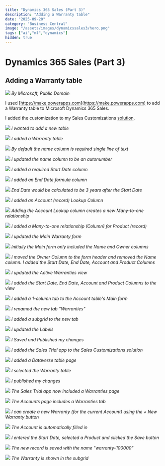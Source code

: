```yaml
---
title: "Dynamics 365 Sales (Part 3)"
description: "Adding a Warranty table"
date: "2025-09-20"
category: "Business Central"
image: "/assets/images/dynamicssales3/hero.png"
tags: ["ai","ml","dynamics"]
hidden: true
---
```


# Dynamics 365 Sales (Part 3)
## Adding a Warranty table

![](/assets/images/dynamicssales3/dynamics365-color.svg)
*By Microsoft, Public Domain*


I used [https://make.powerapps.com](https://make.powerapps.com) to add a Warranty table to Microsoft Dynamics 365 Sales.

I added the customization to my Sales Customizations [solution](modelDriven1.html).

![](/assets/images/dynamicssales3/screenshot-2023-10-21-at-5.00.51-pm-2136x915.png)
*I wanted to add a new table*

![](/assets/images/dynamicssales3/screenshot-2023-10-21-at-5.02.03-pm-2136x1220.png)
*I added a Warranty table*

![](/assets/images/dynamicssales3/screenshot-2023-10-21-at-5.02.34-pm-2136x1227.png)
*By default the name column is required single line of text*

![](/assets/images/dynamicssales3/screenshot-2023-10-21-at-5.04.08-pm-2136x1222.png)
*I updated the name column to be an autonumber*

![](/assets/images/dynamicssales3/screenshot-2023-10-21-at-5.05.39-pm-2136x1272.png)
*I added a required Start Date column*

![](/assets/images/dynamicssales3/screenshot-2023-10-21-at-5.06.51-pm-2136x1273.png)
*I added an End Date formula column*

![](/assets/images/dynamicssales3/screenshot-2023-10-21-at-5.07.27-pm-2136x1274.png)
*End Date would be calculated to be 3 years after the Start Date*

![](/assets/images/dynamicssales3/screenshot-2023-10-21-at-5.08.10-pm-2136x1272.png)
*I added an Account (record) Lookup Column*

![](/assets/images/dynamicssales3/screenshot-2023-10-21-at-5.08.51-pm-2136x1276.png)
*Adding the Account Lookup column creates a new Many-to-one relationship*

![](/assets/images/dynamicssales3/screenshot-2023-10-21-at-5.09.57-pm-2136x1270.png)
*I added a Many-to-one relationship (Column) for Product (record)*

![](/assets/images/dynamicssales3/screenshot-2023-10-21-at-5.10.55-pm-2136x1128.png)
*I updated the Main Warranty form*

![](/assets/images/dynamicssales3/screenshot-2023-10-21-at-5.11.17-pm-2136x1274.png)
*Initially the Main form only included the Name and Owner columns*

![](/assets/images/dynamicssales3/screenshot-2023-10-21-at-5.16.00-pm-2136x1292.png)
*I moved the Owner Column to the form header and removed the Name column. I added the Start Date, End Date, Account and Product Columns*

![](/assets/images/dynamicssales3/screenshot-2023-10-21-at-5.17.19-pm-2136x896.png)
*I updated the Active Warranties view*

![](/assets/images/dynamicssales3/screenshot-2023-10-21-at-5.18.11-pm-2136x581.png)
*I added the Start Date, End Date, Account and Product Columns to the view*

![](/assets/images/dynamicssales3/screenshot-2023-10-21-at-5.19.18-pm-2136x855.png)
*I added a 1-column tab to the Account table's Main form*

![](/assets/images/dynamicssales3/screenshot-2023-10-21-at-5.19.42-pm-2136x1293.png)
*I renamed the new tab "Warranties"*

![](/assets/images/dynamicssales3/screenshot-2023-10-21-at-5.20.13-pm-2136x1292.png)
*I added a subgrid to the new tab*

![](/assets/images/dynamicssales3/screenshot-2023-10-21-at-5.20.56-pm-2136x1289.png)
*I updated the Labels*

![](/assets/images/dynamicssales3/screenshot-2023-10-21-at-5.21.10-pm-2136x322.png)
*I Saved and Published my changes*

![](/assets/images/dynamicssales3/screenshot-2023-10-21-at-5.23.44-pm-2136x1292.png)
*I added the Sales Trial app to the Sales Customizations solution*

![](/assets/images/dynamicssales3/screenshot-2023-10-21-at-5.24.32-pm-2136x1291.png)
*I added a Dataverse table page*

![](/assets/images/dynamicssales3/screenshot-2023-10-21-at-5.24.50-pm-2136x1290.png)
*I selected the Warranty table*

![](/assets/images/dynamicssales3/screenshot-2023-10-21-at-5.25.07-pm-2136x686.png)
*I published my changes*

![](/assets/images/dynamicssales3/screenshot-2023-10-21-at-5.26.02-pm-2136x1087.png)
*The Sales Trial app now included a Warranties page*

![](/assets/images/dynamicssales3/screenshot-2023-10-21-at-5.27.01-pm-2136x1245.png)
*The Accounts page includes a Warranties tab*

![](/assets/images/dynamicssales3/screenshot-2023-10-21-at-5.27.15-pm-2136x1243.png)
*I can create a new Warranty (for the current Account) using the + New Warranty button*

![](/assets/images/dynamicssales3/screenshot-2023-10-21-at-5.27.27-pm-2136x1020.png)
*The Account is automatically filled in*

![](/assets/images/dynamicssales3/screenshot-2023-10-21-at-5.27.50-pm-2136x1141.png)
*I entered the Start Date, selected a Product and clicked the Save button*

![](/assets/images/dynamicssales3/screenshot-2023-10-21-at-5.28.03-pm-2136x1083.png)
*The new record is saved with the name "warranty-100000"*

![](/assets/images/dynamicssales3/screenshot-2023-10-21-at-5.28.19-pm-2136x1239.png)
*The Warranty is shown in the subgrid*